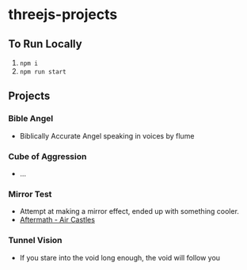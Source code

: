# threejs-projects

## To Run Locally

1. ```npm i```
2. ```npm run start```

## Projects

### Bible Angel

- Biblically Accurate Angel speaking in voices by flume

### Cube of Aggression

- ...

### Mirror Test

- Attempt at making a mirror effect, ended up with something cooler.
- [Aftermath - Air Castles](https://soundcloud.com/air_castles/aftermath-4?si=0bbd1519b646441da2fb429484d0194c)

### Tunnel Vision

- If you stare into the void long enough, the void will follow you